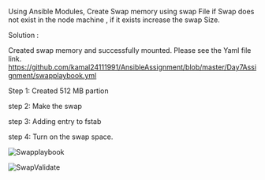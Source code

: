 Using Ansible Modules, Create Swap memory using swap File if Swap does not exist in the node machine , if it exists increase the swap Size.

Solution :

Created swap memory and successfully mounted. Please see the Yaml file link.
https://github.com/kamal24111991/AnsibleAssignment/blob/master/Day7Assignment/swapplaybook.yml

Step 1: Created 512 MB partion

step 2: Make the swap 

step 3: Adding entry to fstab

step 4: Turn on the swap space.


![Swapplaybook](https://github.com/kamal24111991/AnsibleAssignment/blob/master/Day7Assignment/media/Swapplaybook.png)

![SwapValidate](https://github.com/kamal24111991/AnsibleAssignment/blob/master/Day7Assignment/media/SwapValidate.png)
